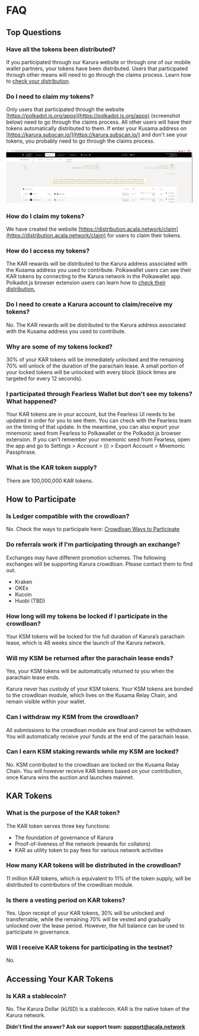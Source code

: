 # FAQ

## Top Questions

### Have all the tokens been distributed?

If you participated through our Karura website or through one of our mobile wallet partners, your tokens have been distributed. Users that participated through other means will need to go through the claims process. Learn how to [check your distribution](https://wiki.acala.network/karura/get-started/check-distribution).

### Do I need to claim my tokens?

Only users that participated through the website [https://polkadot.js.org/apps](https://polkadot.js.org/apps) (screenshot below) need to go through the claims process. All other users will have their tokens automatically distributed to them. If enter your Kusama address on [https://karura.subscan.io/](https://karura.subscan.io/) and don't see your tokens, you probably need to go through the claims process.

![](<../../../.gitbook/assets/image (13).png>)

### How do I claim my tokens?

We have created the website [https://distribution.acala.network/claim](https://distribution.acala.network/claim) for users to claim their tokens.

### **How do I access my tokens?**

The KAR rewards will be distributed to the Karura address associated with the Kusama address you used to contribute. Polkawallet users can see their KAR tokens by connecting to the Karura network in the Polkawallet app. Polkadot.js browser extension users can learn how to [check their distribution.](https://wiki.acala.network/karura/get-started/check-distribution)

### Do I need to create a Karura account to claim/receive my tokens?

No. The KAR rewards will be distributed to the Karura address associated with the Kusama address you used to contribute.

### Why are some of my tokens locked?

30% of your KAR tokens will be immediately unlocked and the remaining 70% will unlock of the duration of the parachain lease. A small portion of your locked tokens will be unlocked with every block (block times are targeted for every 12 seconds).

### I participated through Fearless Wallet but don't see my tokens? What happened?

Your KAR tokens are in your account, but the Fearless UI needs to be updated in order for you to see them. You can check with the Fearless team on the timing of that update. In the meantime, you can also export your mnemonic seed from Fearless to Polkawallet or the Polkadot.js browser extension. If you can't remember your mnemonic seed from Fearless, open the app and go to Settings > Account > (i) > Export Account > Mnemonic Passphrase.&#x20;

### **What is the KAR token supply?**

There are 100,000,000 KAR tokens.

## **How to Participate**

### **Is Ledger compatible with the crowdloan?**

No. Check the ways to participate here: [Crowdloan Ways to Participate](https://wiki.acala.network/karura/crowdloan#3-2-ways-to-participate)

### Do referrals work if I'm participating through an exchange?

Exchanges may have different promotion schemes. The following exchanges will be supporting Karura crowdloan. Please contact them to find out.

* Kraken
* OKEx
* Kucoin
* Huobi (TBD)

### **How long will my tokens be locked if I participate in the crowdloan?**

Your KSM tokens will be locked for the full duration of Karura’s parachain lease, which is 48 weeks since the launch of the Karura network.

### **Will my KSM be returned after the parachain lease ends?**

Yes, your KSM tokens will be automatically returned to you when the parachain lease ends.

Karura never has custody of your KSM tokens. Your KSM tokens are bonded to the crowdloan module, which lives on the Kusama Relay Chain, and remain visible within your wallet.

### **Can I withdraw my KSM from the crowdloan?**

All submissions to the crowdloan module are final and cannot be withdrawn. You will automatically receive your funds at the end of the parachain lease.

### **Can I earn KSM staking rewards while my KSM are locked?**

No. KSM contributed to the crowdloan are locked on the Kusama Relay Chain. You will however receive KAR tokens based on your contribution, once Karura wins the auction and launches mainnet.

## KAR Tokens

### **What is the purpose of the KAR token?**

The KAR token serves three key functions:

* The foundation of governance of Karura
* Proof-of-liveness of the network (rewards for collators)
* KAR as utility token to pay fees for various network activities

### **How many KAR tokens will be distributed in the crowdloan?**

11 million KAR tokens, which is equivalent to 11% of the token supply, will be distributed to contributors of the crowdloan module.

### Is there a vesting period on KAR tokens?

Yes. Upon receipt of your KAR tokens, 30% will be unlocked and transferrable, while the remaining 70% will be vested and gradually unlocked over the lease period. However, the full balance can be used to participate in governance.

### **Will I receive KAR tokens for participating in the testnet?**

No.

## **Accessing Your KAR Tokens**

### **Is KAR a stablecoin?**

No. The Karura Dollar (kUSD) is a stablecoin. KAR is the native token of the Karura network.

**Didn't find the answer? Ask our support team: support@acala.network**
